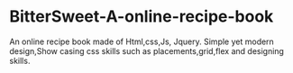 # BitterSweet-A-online-recipe-book
An online recipe book made of Html,css,Js, Jquery.
Simple yet modern design,Show casing css skills such as placements,grid,flex and designing skills.
